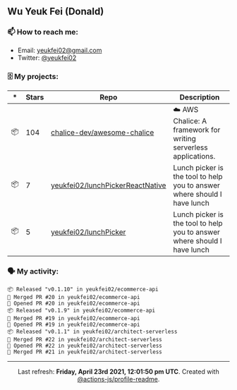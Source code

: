 ## Wu Yeuk Fei (Donald)

### 📫 How to reach me:

- Email: [yeukfei02@gmail.com](yeukfei02@gmail.com)
- Twitter: [@yeukfei02](https://twitter.com/yeukfei02)

### 🗄 My projects:

|*|Stars|Repo|Description|
|---|---|---|---|
| 📦 | 104 | [chalice-dev/awesome-chalice](https://github.com/chalice-dev/awesome-chalice) | ☁️ AWS Chalice: A framework for writing serverless applications. |
| 📦 | 7 | [yeukfei02/lunchPickerReactNative](https://github.com/yeukfei02/lunchPickerReactNative) | Lunch picker is the tool to help you to answer where should I have lunch |
| 📦 | 5 | [yeukfei02/lunchPicker](https://github.com/yeukfei02/lunchPicker) | Lunch picker is the tool to help you to answer where should I have lunch |

### 🗣 My activity:

```
📦 Released "v0.1.10" in yeukfei02/ecommerce-api
🎉 Merged PR #20 in yeukfei02/ecommerce-api
💪 Opened PR #20 in yeukfei02/ecommerce-api
📦 Released "v0.1.9" in yeukfei02/ecommerce-api
🎉 Merged PR #19 in yeukfei02/ecommerce-api
💪 Opened PR #19 in yeukfei02/ecommerce-api
📦 Released "v0.1.1" in yeukfei02/architect-serverless
🎉 Merged PR #22 in yeukfei02/architect-serverless
💪 Opened PR #22 in yeukfei02/architect-serverless
🎉 Merged PR #21 in yeukfei02/architect-serverless
```

<!-- <img src="https://github-readme-stats.vercel.app/api?username=yeukfei02&show_icons=true&count_private=true&theme=radical" />

<img src="https://github-readme-stats.vercel.app/api/top-langs/?username=yeukfei02&theme=radical" /> -->

---

<p align="center">Last refresh: <b>Friday, April 23rd 2021, 12:01:50 pm UTC</b>. Created with <a href=https://github.com/marketplace/actions/profile-readme>@actions-js/profile-readme</a>.</p>
